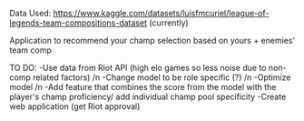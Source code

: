 Data Used: https://www.kaggle.com/datasets/luisfmcuriel/league-of-legends-team-compositions-dataset
(currently)

Application to recommend your champ selection based on yours + enemies' team comp

TO DO:
-Use data from Riot API (high elo games so less noise due to non-comp related factors) /n
-Change model to be role specific (?) /n
-Optimize model /n
-Add feature that combines the score from the model with the player's champ proficiency/ add individual champ pool specificity
-Create web application (get Riot approval)
